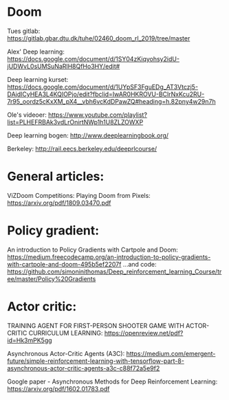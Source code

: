 # Doom
Tues gitlab: https://gitlab.gbar.dtu.dk/tuhe/02460_doom_rl_2019/tree/master

Alex' Deep learning: https://docs.google.com/document/d/1SY04zKiqyohsy2idU-jUDWvL0sUMSuNaRlH8QfHo3HY/edit#

Deep learning kurset: https://docs.google.com/document/d/1UYpSF3FguEDg_AT3Vtczj5-DAjdICyHEA3L4KQIOPjo/edit?fbclid=IwAR0HKROVU-BClrNxKcu2RU-7r95_oordz5cKxXM_pX4__vbh6vcKdDPawZQ#heading=h.82pny4w29n7h

Ole's videoer: https://www.youtube.com/playlist?list=PLHEFRBAk3vdLrOnirtNWp1h1U8ZLZOWXP

Deep learning bogen: http://www.deeplearningbook.org/

Berkeley: http://rail.eecs.berkeley.edu/deeprlcourse/

# General articles:
ViZDoom Competitions: Playing Doom from Pixels: https://arxiv.org/pdf/1809.03470.pdf


# Policy gradient:
An introduction to Policy Gradients with Cartpole and Doom: https://medium.freecodecamp.org/an-introduction-to-policy-gradients-with-cartpole-and-doom-495b5ef2207f
...and code: https://github.com/simoninithomas/Deep_reinforcement_learning_Course/tree/master/Policy%20Gradients


# Actor critic:

TRAINING AGENT FOR FIRST-PERSON SHOOTER GAME WITH ACTOR-CRITIC CURRICULUM LEARNING: https://openreview.net/pdf?id=Hk3mPK5gg

Asynchronous Actor-Critic Agents (A3C): https://medium.com/emergent-future/simple-reinforcement-learning-with-tensorflow-part-8-asynchronous-actor-critic-agents-a3c-c88f72a5e9f2

Google paper - Asynchronous Methods for Deep Reinforcement Learning: https://arxiv.org/pdf/1602.01783.pdf
